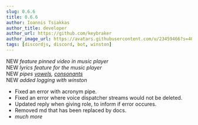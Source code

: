 ```yaml
---
slug: 0.6.6
title: 0.6.6
author: Ioannis Tsiakkas
author_title: developer
author_url: https://github.com/keybraker
author_image_url: https://avatars.githubusercontent.com/u/23459466?s=400&u=dcee0bcfb1acb1136df98cedcdc5c77000e402c8&v=4
tags: [discordjs, discord, bot, winston]
---
```


NEW _feature pinned video in music player_<br />
NEW _lyrics feature for the music player_<br />
NEW _pipes [vowels](/docs/interpreter/objects/pipes/detailed/vowels/), [consonants](/docs/interpreter/objects/pipes/detailed/consonants/)_<br />
NEW _added logging with winston_

<!--truncate-->

- Fixed an error with acronym pipe.
- Fixed an error where voice dispatcher streams would not be deleted.
- Updated reply when giving role, to inform if error occures.
- Removed md that has been replaced by docs.
- _much more_
